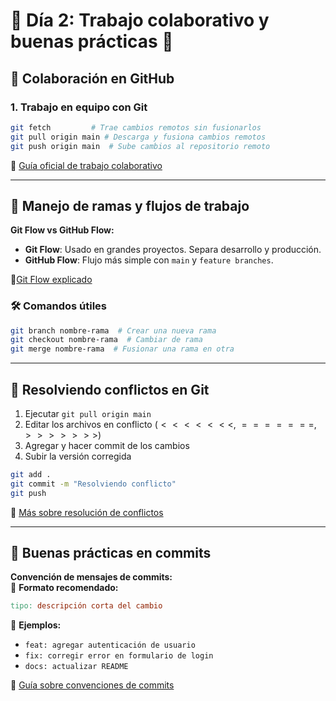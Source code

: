 # 📌 **Día 2: Trabajo colaborativo y buenas prácticas** 🤝

## 🔹 **Colaboración en GitHub**

### **1. Trabajo en equipo con Git**

```sh
git fetch         # Trae cambios remotos sin fusionarlos 
git pull origin main # Descarga y fusiona cambios remotos 
git push origin main  # Sube cambios al repositorio remoto
```

📖 [Guía oficial de trabajo colaborativo](https://docs.github.com/en/get-started/quickstart/fork-a-repo)

---

## 🔹 **Manejo de ramas y flujos de trabajo**

**Git Flow vs GitHub Flow:**

- **Git Flow**: Usado en grandes proyectos. Separa desarrollo y producción.
- **GitHub Flow**: Flujo más simple con `main` y `feature branches`.

📖[Git Flow explicado]()

### 🛠 **Comandos útiles**

```sh
git branch nombre-rama  # Crear una nueva rama 
git checkout nombre-rama  # Cambiar de rama 
git merge nombre-rama  # Fusionar una rama en otra
```

---

## 🔹 **Resolviendo conflictos en Git**

1. Ejecutar `git pull origin main`
2. Editar los archivos en conflicto ($<<<<<<<$, $=======$, $>>>>>>>$)
3. Agregar y hacer commit de los cambios
4. Subir la versión corregida

```sh
git add . 
git commit -m "Resolviendo conflicto" 
git push
```

📖 [Más sobre resolución de conflictos]()

---

## 🔹 **Buenas prácticas en commits**

**Convención de mensajes de commits:**  
🔹 **Formato recomendado:**

```makefile
tipo: descripción corta del cambio
```

📌 **Ejemplos:**

- `feat: agregar autenticación de usuario`
- `fix: corregir error en formulario de login`
- `docs: actualizar README`

📖 [Guía sobre convenciones de commits](https://www.conventionalcommits.org/)